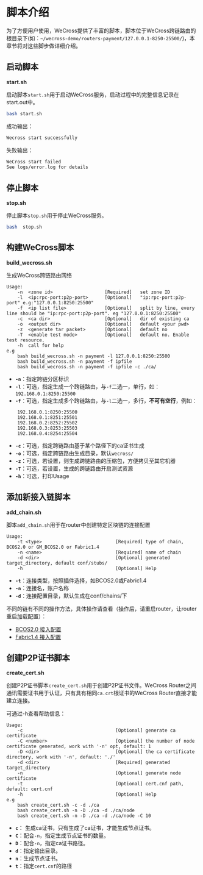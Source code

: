 # 脚本介绍

为了方便用户使用，WeCross提供了丰富的脚本，脚本位于WeCross跨链路由的根目录下(如：`~/wecross-demo/routers-payment/127.0.0.1-8250-25500/`)，本章节将对这些脚步做详细介绍。

## 启动脚本

**start.sh**

启动脚本`start.sh`用于启动WeCross服务，启动过程中的完整信息记录在start.out中。

```bash
bash start.sh
```

成功输出：
```bash
Wecross start successfully
```

失败输出：
```bash
WeCross start failed 
See logs/error.log for details 
```

## 停止脚本

**stop.sh**

停止脚本`stop.sh`用于停止WeCross服务。

```bash
bash  stop.sh
```

## 构建WeCross脚本

**build_wecross.sh**

生成WeCross跨链路由网络

```
Usage:
    -n  <zone id>                   [Required]   set zone ID
    -l  <ip:rpc-port:p2p-port>      [Optional]   "ip:rpc-port:p2p-port" e.g:"127.0.0.1:8250:25500"
    -f  <ip list file>              [Optional]   split by line, every line should be "ip:rpc-port:p2p-port". eg "127.0.0.1:8250:25500"
    -c  <ca dir>                    [Optional]   dir of existing ca
    -o  <output dir>                [Optional]   default <your pwd>
    -z  <generate tar packet>       [Optional]   default no
    -T  <enable test mode>          [Optional]   default no. Enable test resource.
    -h  call for help
e.g
    bash build_wecross.sh -n payment -l 127.0.0.1:8250:25500
    bash build_wecross.sh -n payment -f ipfile
    bash build_wecross.sh -n payment -f ipfile -c ./ca/
```

- **`-n`**：指定跨链分区标识
- **`-l`**：可选，指定生成一个跨链路由，与`-f`二选一，单行，如：`192.168.0.1:8250:25500`
- **`-f`**：可选，指定生成多个跨链路由，与`-l`二选一，多行，**不可有空行**，例如：

```
    192.168.0.1:8250:25500
    192.168.0.1:8251:25501
    192.168.0.2:8252:25502
    192.168.0.3:8253:25503
    192.168.0.4:8254:25504 
```
* **`-c`**：可选，指定跨链路由基于某个路径下的ca证书生成
* **`-o`**：可选，指定跨链路由生成目录，默认`wecross/`
* **`-z`**：可选，若设置，则生成跨链路由的压缩包，方便拷贝至其它机器
* **`-T`**：可选，若设置，生成的跨链路由开启测试资源
* **`-h`**：可选，打印Usage

## 添加新接入链脚本

**add_chain.sh**

脚本`add_chain.sh`用于在router中创建特定区块链的连接配置

```
Usage: 
    -t <type>                           [Required] type of chain, BCOS2.0 or GM_BCOS2.0 or Fabric1.4
    -n <name>                           [Required] name of chain
    -d <dir>                            [Optional] generated target_directory, default conf/stubs/
    -h                                  [Optional] Help
```

- **`-t`**：连接类型，按照插件选择，如BCOS2.0或Fabric1.4
- **`-n`**：连接名，账户名称
- **`-d`**：连接配置目录，默认生成在conf/chains/下

不同的链有不同的操作方法，具体操作请查看（操作后，请重启router，让router重启加载配置）：

* [BCOS2.0 接入配置](../stubs/bcos.md)
* [Fabric1.4 接入配置](../stubs/fabric.md)

## 创建P2P证书脚本

**create_cert.sh**

创建P2P证书脚本`create_cert.sh`用于创建P2P证书文件。WeCross Router之间通讯需要证书用于认证，只有具有相同`ca.crt`根证书的WeCross Router直接才能建立连接。

可通过-h查看帮助信息：

```
Usage:
    -c                                  [Optional] generate ca certificate
    -C <number>                         [Optional] the number of node certificate generated, work with '-n' opt, default: 1
    -D <dir>                            [Optional] the ca certificate directory, work with '-n', default: './'
    -d <dir>                            [Required] generated target_directory
    -n                                  [Optional] generate node certificate
    -t                                  [Optional] cert.cnf path, default: cert.cnf
    -h                                  [Optional] Help
e.g
    bash create_cert.sh -c -d ./ca
    bash create_cert.sh -n -D ./ca -d ./ca/node
    bash create_cert.sh -n -D ./ca -d ./ca/node -C 10
```
- **`c`**： 生成ca证书，只有生成了ca证书，才能生成节点证书。
- **`C`**：配合`-n`，指定生成节点证书的数量。
- **`D`**：配合`-n`，指定ca证书路径。
- **`d`**：指定输出目录。
- **`n`**：生成节点证书。
- **`t`**：指定`cert.cnf`的路径
